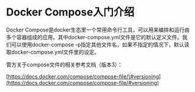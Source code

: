 # Docker Compose入门介绍

Docker Compose是docker生态里一个常用命令行工具，可以用来编排和运行由多个容器组成的应用。其中docker-compose.yml文件是它的默认定义文件。我们可以使用docker-compose -p指定其他文件名，如果不指定的情况下，默认读取docker-compose.yml文件里的设定。

管方关于compose文件的相关参考文档（版本3）：

[https://docs.docker.com/compose/compose-file/\#versioning](https://docs.docker.com/compose/compose-file/#versioning)


